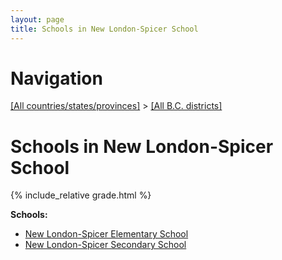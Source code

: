 ```yaml
---
layout: page
title: Schools in New London-Spicer School
---
```

# Navigation

[[All countries/states/provinces]](../..) > [[All B.C. districts]](..)

# Schools in New London-Spicer School

{% include_relative grade.html %}

**Schools:**

- [New London-Spicer Elementary School](New_London-Spicer_Elementary_School.md)
- [New London-Spicer Secondary School](New_London-Spicer_Secondary_School.md)
